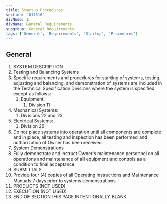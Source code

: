 ```yaml
---
title: Startup Procedures
section: '017516'
divNumb: 1
divName: General Requirements
subgroup: General Requirements
tags: ['General', 'Requirements', 'Startup', 'Procedures']
---
```



## General

   1. SYSTEM DESCRIPTION
   1. Testing and Balancing Systems
   1. Specific requirements and procedures for starting of systems, testing, adjusting and balancing, and demonstration of systems are included in the Technical Specification Divisions where the system is specified except as follows:
      1. Equipment:
         1. Division 11
   1. Mechanical Systems:
      1. Divisions 22 and 23
   1. Electrical Systems:
      1. Division 26
   1. Do not place systems into operation until all components are complete and in place, all testing and inspection has been performed and authorization of Owner has been received.
   1. System Demonstrations
   1. Fully demonstrate and instruct Owner's maintenance personnel on all operations and maintenance of all equipment and controls as a condition to final acceptance.
   1. SUBMITTALS
   1. Provide four (4) copies of all Operating Instructions and Maintenance Manuals 7 days prior to systems demonstrations.
   1. PRODUCTS (NOT USED)
   1. EXECUTION (NOT USED)
1. END OF SECTIONTHIS PAGE INTENTIONALLY BLANK

